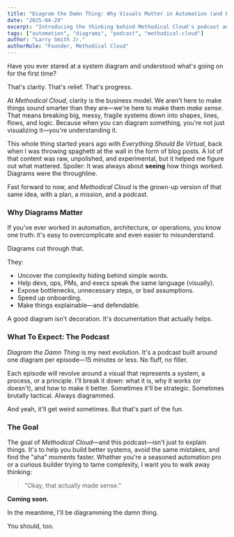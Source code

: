 ```yaml
---
title: "Diagram the Damn Thing: Why Visuals Matter in Automation (and Everything Else)"
date: "2025-04-29"
excerpt: "Introducing the thinking behind Methodical Cloud's podcast and philosophy—why diagramming is central to clarity, systems thinking, and automation."
tags: ["automation", "diagrams", "podcast", "methodical-cloud"]
author: "Larry Smith Jr."
authorRole: "Founder, Methodical Cloud"
---
```


Have you ever stared at a system diagram and understood what's going on for the first time?

That's clarity. That's relief. That's progress.

At _Methodical Cloud_, clarity is the business model. We aren't here to make things sound smarter than they are—we're here to make them _make sense_. That means breaking big, messy, fragile systems down into shapes, lines, flows, and logic. Because when you can diagram something, you're not just visualizing it—you're understanding it.

This whole thing started years ago with _Everything Should Be Virtual_, back when I was throwing spaghetti at the wall in the form of blog posts. A lot of that content was raw, unpolished, and experimental, but it helped me figure out what mattered. Spoiler: It was always about **seeing** how things worked. Diagrams were the throughline.

Fast forward to now, and _Methodical Cloud_ is the grown-up version of that same idea, with a plan, a mission, and a podcast.

### Why Diagrams Matter

If you've ever worked in automation, architecture, or operations, you know one truth: it's easy to overcomplicate and even easier to misunderstand.

Diagrams cut through that.

They:

- Uncover the complexity hiding behind simple words.
- Help devs, ops, PMs, and execs speak the same language (visually).
- Expose bottlenecks, unnecessary steps, or bad assumptions.
- Speed up onboarding.
- Make things explainable—and defendable.

A good diagram isn't decoration. It's documentation that actually helps.

### What To Expect: The Podcast

_Diagram the Damn Thing_ is my next evolution. It's a podcast built around one diagram per episode—15 minutes or less. No fluff, no filler.

Each episode will revolve around a visual that represents a system, a process, or a principle. I'll break it down: what it is, why it works (or doesn't), and how to make it better. Sometimes it'll be strategic. Sometimes brutally tactical. Always diagrammed.

And yeah, it'll get weird sometimes. But that's part of the fun.

### The Goal

The goal of _Methodical Cloud_—and this podcast—isn't just to explain things. It's to help you build better systems, avoid the same mistakes, and find the "aha" moments faster. Whether you're a seasoned automation pro or a curious builder trying to tame complexity, I want you to walk away thinking:

> "Okay, that actually made sense."

**Coming soon.**

In the meantime, I'll be diagramming the damn thing.

You should, too.
